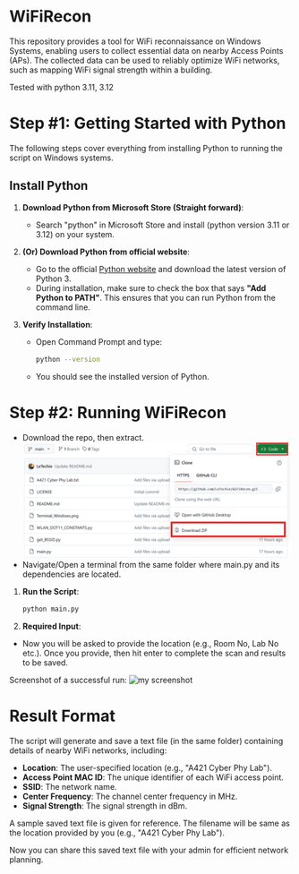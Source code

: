 # WiFiRecon
This repository provides a tool for WiFi reconnaissance on Windows Systems, enabling users to collect essential data on nearby Access Points (APs). The collected data can be used to reliably optimize WiFi networks, such as mapping WiFi signal strength within a building.

Tested with python 3.11, 3.12

# Step #1: Getting Started with Python

The following steps cover everything from installing Python to running the script on Windows systems.

## Install Python

1. **Download Python from Microsoft Store (Straight forward)**:
   - Search "python" in Microsoft Store and install (python version 3.11 or 3.12) on your system.
2. **(Or) Download Python from official website**: 
   - Go to the official [Python website](https://www.python.org/downloads/) and download the latest version of Python 3.
   - During installation, make sure to check the box that says **"Add Python to PATH"**. This ensures that you can run Python from the command line.

3. **Verify Installation**:
   - Open Command Prompt and type:
     ```bash
     python --version
     ```
   - You should see the installed version of Python.

# Step #2: Running WiFiRecon
- Download the repo, then extract.
  ![my screenshot](Screenshot_how_to_download.png)
- Navigate/Open a terminal from the same folder where main.py and its dependencies are located.

1. **Run the Script**:
   ```bash
   python main.py

2. **Required Input**:
- Now you will be asked to provide the location (e.g., Room No, Lab No etc.). Once you provide, then hit enter to complete the scan and results to be saved.

Screenshot of a successful run:
![my screenshot](Terminal_Windows.png)

# Result Format

The script will generate and save a text file (in the same folder) containing details of nearby WiFi networks, including:

- **Location**: The user-specified location (e.g., "A421 Cyber Phy Lab").
- **Access Point MAC ID**: The unique identifier of each WiFi access point.
- **SSID**: The network name.
- **Center Frequency**: The channel center frequency in MHz.
- **Signal Strength**: The signal strength in dBm.

A sample saved text file is given for reference. The filename will be same as the location provided by you (e.g., "A421 Cyber Phy Lab"). 

Now you can share this saved text file with your admin for efficient network planning.
